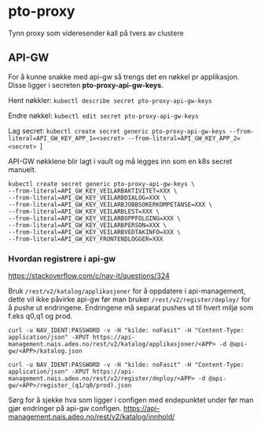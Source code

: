 # pto-proxy
Tynn proxy som videresender kall på tvers av clustere

## API-GW
For å kunne snakke med api-gw så trengs det en nøkkel pr applikasjon.
Disse ligger i secreten **pto-proxy-api-gw-keys**.

Hent nøkkler:
`kubectl describe secret pto-proxy-api-gw-keys`

Endre nøkkel:
`kubectl edit secret pto-proxy-api-gw-keys`

Lag secret:
`kubectl create secret generic pto-proxy-api-gw-keys --from-literal=API_GW_KEY_APP_1=<secret> --from-literal=API_GW_KEY_APP_2=<secret> `]

API-GW nøkklene blir lagt i vault og må legges inn som en k8s secret manuelt.

```shell script
kubectl create secret generic pto-proxy-api-gw-keys \
--from-literal=API_GW_KEY_VEILARBAKTIVITET=XXX \
--from-literal=API_GW_KEY_VEILARBDIALOG=XXX \
--from-literal=API_GW_KEY_VEILARBJOBBSOKERKOMPETANSE=XXX \
--from-literal=API_GW_KEY_VEILARBLEST=XXX \
--from-literal=API_GW_KEY_VEILARBOPPFOLGING=XXX \
--from-literal=API_GW_KEY_VEILARBPERSON=XXX \
--from-literal=API_GW_KEY_VEILARBVEDTAKINFO=XXX \
--from-literal=API_GW_KEY_FRONTENDLOGGER=XXX
```

### Hvordan registrere i api-gw
https://stackoverflow.com/c/nav-it/questions/324

Bruk `/rest/v2/katalog/applikasjoner` for å oppdatere i api-management, dette vil ikke påvirke api-gw før man bruker `/rest/v2/register/deploy/` for å pushe ut endringene.
Endringene må separat pushes ut til hvert miljø som f.eks q0,q1 og prod.

`curl -u NAV_IDENT:PASSWORD -v -H "kilde: noFasit" -H "Content-Type: application/json" -XPUT https://api-management.nais.adeo.no/rest/v2/katalog/applikasjoner/<APP> -d @api-gw/<APP>/katalog.json`

`curl -u NAV_IDENT:PASSWORD -v -H "kilde: noFasit" -H "Content-Type: application/json" -XPUT https://api-management.nais.adeo.no/rest/v2/register/deploy/<APP> -d @api-gw/<APP>/register_(q1/q0/prod).json` 

Sørg for å sjekke hva som ligger i configen med endepunktet under før man gjør endringer på api-gw configen.
https://api-management.nais.adeo.no/rest/v2/katalog/innhold/<APP>
 
 
